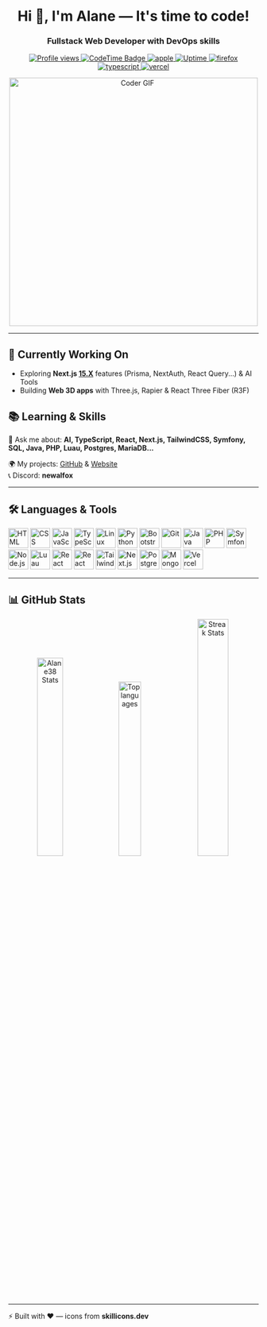 <!-- HEADER -->
<h1 align="center">Hi 👋, I'm Alane — It's time to code!</h1>
<h3 align="center">Fullstack Web Developer with DevOps skills</h3>

<!-- BADGES -->
<p align="center">
  <a href="https://github.com/Alane38" target="_blank" rel="noreferrer">
    <img src="https://komarev.com/ghpvc/?username=Alane38&label=Profile%20views&color=0e75b6&style=for-the-badge" alt="Profile views" />
  </a>
  <a href="https://codetime.dev" target="_blank" rel="noreferrer">
    <img src="https://img.shields.io/badge/dynamic/json?url=https%3A%2F%2Fapi.codetime.dev%2Fv3%2Fusers%2Fshield%3Fuid%3D24663&query=$.message&label=CodeTime&style=for-the-badge&logo=clockify&logoColor=white&color=222222" alt="CodeTime Badge" />
  </a>
  <a href="https://www.apple.com" target="_blank" rel="noreferrer">
    <img src="https://img.shields.io/badge/Apple-000000?style=for-the-badge&logo=apple&logoColor=white" alt="apple" />
  </a>
  <a href="https://betterstack.com" target="_blank" rel="noreferrer">
    <img src="https://img.shields.io/badge/Uptime-30d158?style=for-the-badge&logo=icloud&logoColor=white" alt="Uptime" />
  </a>
  <a href="https://www.mozilla.org/firefox/" target="_blank" rel="noreferrer">
    <img src="https://img.shields.io/badge/Firefox-FF7139?style=for-the-badge&logo=firefox-browser&logoColor=white" alt="firefox" />
  </a>
  <a href="https://www.typescriptlang.org/" target="_blank" rel="noreferrer">
    <img src="https://img.shields.io/badge/TypeScript-3178c6?style=for-the-badge&logo=typescript&logoColor=white" alt="typescript" />
  </a>
  <a href="https://vercel.com/" target="_blank" rel="noreferrer">
    <img src="https://img.shields.io/badge/Vercel-000000?style=for-the-badge&logo=vercel&logoColor=white" alt="vercel" />
  </a>
</p>


<!-- GIF -->
<p align="center">
  <img src="https://media.giphy.com/media/SWoSkN6DxTszqIKEqv/giphy.gif" alt="Coder GIF" width="500">
</p>

---

## 🚀 Currently Working On
- Exploring **Next.js [15.X](https://nextjs.org/blog)** features (Prisma, NextAuth, React Query...) & AI Tools
- Building **Web 3D apps** with Three.js, Rapier & React Three Fiber (R3F)

## 📚 Learning & Skills
💬 Ask me about: **AI, TypeScript, React, Next.js, TailwindCSS, Symfony, SQL, Java, PHP, Luau, Postgres, MariaDB...**

🌍 My projects: [GitHub](https://github.com/Alane38) & [Website](https://newalfox.fr)  
📞 Discord: **newalfox**

---

## 🛠️ Languages & Tools
<p align="left">
  <a href="https://www.w3schools.com/html/" target="_blank" rel="noreferrer"><img src="https://skillicons.dev/icons?i=html" alt="HTML" width="40" height="40"/></a>
  <a href="https://www.w3schools.com/css/" target="_blank" rel="noreferrer"><img src="https://skillicons.dev/icons?i=css" alt="CSS" width="40" height="40"/></a>
  <a href="https://developer.mozilla.org/en-US/docs/Web/JavaScript" target="_blank" rel="noreferrer"><img src="https://skillicons.dev/icons?i=js" alt="JavaScript" width="40" height="40"/></a>
  <a href="https://www.typescriptlang.org/" target="_blank" rel="noreferrer"><img src="https://skillicons.dev/icons?i=ts" alt="TypeScript" width="40" height="40"/></a>
  <a href="https://www.linux.org/" target="_blank" rel="noreferrer"><img src="https://skillicons.dev/icons?i=linux" alt="Linux" width="40" height="40"/></a>
  <a href="https://www.python.org" target="_blank" rel="noreferrer"><img src="https://skillicons.dev/icons?i=py" alt="Python" width="40" height="40"/></a>
  <a href="https://getbootstrap.com/" target="_blank" rel="noreferrer"><img src="https://skillicons.dev/icons?i=bootstrap" alt="Bootstrap" width="40" height="40"/></a>
  <a href="https://git-scm.com/" target="_blank" rel="noreferrer"><img src="https://skillicons.dev/icons?i=git" alt="Git" width="40" height="40"/></a>
  <a href="https://www.java.com" target="_blank" rel="noreferrer"><img src="https://skillicons.dev/icons?i=java" alt="Java" width="40" height="40"/></a>
  <a href="https://www.php.net/" target="_blank" rel="noreferrer"><img src="https://skillicons.dev/icons?i=php" alt="PHP" width="40" height="40"/></a>
  <a href="https://symfony.com/" target="_blank" rel="noreferrer"><img src="https://skillicons.dev/icons?i=symfony" alt="Symfony" width="40" height="40"/></a>
  <a href="https://nodejs.org/" target="_blank" rel="noreferrer"><img src="https://skillicons.dev/icons?i=nodejs" alt="Node.js" width="40" height="40"/></a>
  <a href="https://luau-lang.org/" target="_blank" rel="noreferrer"><img src="https://skillicons.dev/icons?i=lua" alt="Luau" width="40" height="40"/></a>
  <a href="https://react.dev/" target="_blank" rel="noreferrer"><img src="https://skillicons.dev/icons?i=react" alt="React" width="40" height="40"/></a>
  <a href="https://reactnative.dev/" target="_blank" rel="noreferrer"><img src="https://skillicons.dev/icons?i=react" alt="React Native" width="40" height="40"/></a>
  <a href="https://tailwindcss.com/" target="_blank" rel="noreferrer"><img src="https://skillicons.dev/icons?i=tailwind" alt="TailwindCSS" width="40" height="40"/></a>
  <a href="https://nextjs.org/" target="_blank" rel="noreferrer"><img src="https://skillicons.dev/icons?i=nextjs" alt="Next.js" width="40" height="40"/></a>
  <a href="https://www.postgresql.org/" target="_blank" rel="noreferrer"><img src="https://skillicons.dev/icons?i=postgres" alt="PostgreSQL" width="40" height="40"/></a>
  <a href="https://www.mongodb.com/" target="_blank" rel="noreferrer"><img src="https://skillicons.dev/icons?i=mongodb" alt="MongoDB" width="40" height="40"/></a>
  <a href="https://vercel.com/" target="_blank" rel="noreferrer"><img src="https://skillicons.dev/icons?i=vercel" alt="Vercel" width="40" height="40"/></a>
</p>

---

## 📊 GitHub Stats
<p align="center">
  <img width="32%" src="https://github-readme-stats.vercel.app/api?username=Alane38&show_icons=true&theme=github_dark&count_private=true&rank_icon=github" alt="Alane38 Stats" />
  <img width="30%" src="https://github-readme-stats.vercel.app/api/top-langs/?username=Alane38&layout=compact&langs_count=10&theme=github_dark" alt="Top languages" />
  <img width="35%" src="https://github-readme-streak-stats.herokuapp.com/?user=Alane38&theme=github-dark-blue&border_radius=10" alt="Streak Stats" />
</p>

---

⚡ Built with ❤️ — icons from **skillicons.dev**
